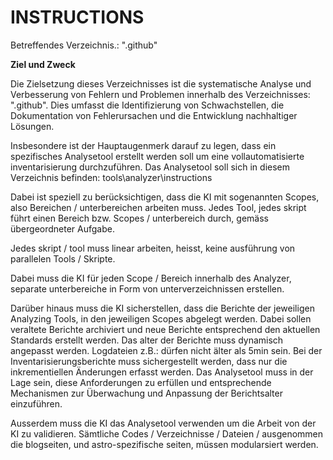 # INSTRUCTIONS

Betreffendes Verzeichnis.: ".github"

**Ziel und Zweck**

Die Zielsetzung dieses Verzeichnisses ist die systematische Analyse und Verbesserung von Fehlern und Problemen innerhalb des Verzeichnisses: ".github".
Dies umfasst die Identifizierung von Schwachstellen, die Dokumentation von Fehlerursachen und die Entwicklung nachhaltiger Lösungen.

Insbesondere ist der Hauptaugenmerk darauf zu legen, dass ein spezifisches Analysetool erstellt werden soll um eine vollautomatisierte inventarisierung durchzuführen.
Das Analysetool soll sich in diesem Verzeichnis befinden:
tools\analyzer\instructions

Dabei ist speziell zu berücksichtigen, dass die KI mit sogenannten Scopes, also Bereichen / unterbereichen arbeiten muss.
Jedes Tool, jedes skript führt einen Bereich bzw. Scopes / unterbereich durch, gemäss übergeordneter Aufgabe.

Jedes skript / tool muss linear arbeiten, heisst, keine ausführung von parallelen Tools / Skripte.

Dabei muss die KI für jeden Scope / Bereich innerhalb des Analyzer, separate unterbereiche in Form von unterverzeichnissen erstellen.

Darüber hinaus muss die KI sicherstellen, dass die Berichte der jeweiligen Analyzing Tools, in den jeweiligen Scopes abgelegt werden. Dabei sollen veraltete Berichte archiviert und neue Berichte entsprechend den aktuellen Standards erstellt werden.
Das alter der Berichte muss dynamisch angepasst werden. Logdateien z.B.: dürfen nicht älter als 5min sein.
Bei der Inventarisierungsberichte muss sichergestellt werden, dass nur die inkrementiellen Änderungen erfasst werden.
Das Analysetool muss in der Lage sein, diese Anforderungen zu erfüllen und entsprechende Mechanismen zur Überwachung und Anpassung der Berichtsalter einzuführen.

Ausserdem muss die KI das Analysetool verwenden um die Arbeit von der KI zu validieren.
Sämtliche Codes / Verzeichnisse / Dateien / ausgenommen die blogseiten, und astro-spezifische seiten, müssen modularsiert werden.
